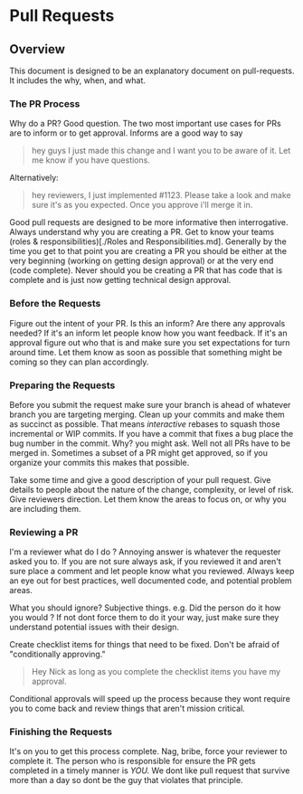 # Pull Requests

## Overview

This document is designed to be an explanatory document on pull-requests.  It includes the why, when, and what.

### The PR Process
Why do a PR?  Good question.  The two most important use cases for PRs are to inform or to get approval.  Informs are a good way to say

>hey guys I just made this change and I want you to be aware of it.  Let me know if you have questions.

Alternatively:

>hey reviewers, I just implemented #1123.    Please take a look and make sure it's as you expected.  Once you approve i'll merge it in.

Good pull requests are designed to be more informative then interrogative.   Always understand why you are creating a PR.  Get to know your teams (roles & responsibilities)[./Roles and Responsibilities.md].  Generally by the time you get to that point you are creating a PR you should be either at the very beginning (working on getting design approval) or at the very end (code complete).  Never should you be creating a PR that has code that is complete and is just now getting technical design approval.  


### Before the Requests
Figure out the intent of your PR.  Is this an inform?  Are there any approvals needed?  If it's an inform let people know how you want feedback.  If it's an approval figure out who that is and make sure you set expectations for turn around time.   Let them know as soon as possible that something might be coming so they can plan accordingly.

### Preparing the Requests
Before you submit the request make sure your branch is ahead of whatever branch you are targeting merging. Clean up your commits and make them as succinct as possible.  That means *interactive* rebases to squash those incremental or WIP commits. If you have a commit that fixes a bug place the bug number in the commit.  Why? you might ask.  Well not all PRs have to be merged in.  Sometimes a subset of a PR might get approved, so if you organize your commits this makes that possible.  

Take some time and give a good description of your pull request.  Give details to people about the nature of the change, complexity, or level of risk.  Give reviewers direction.  Let them know the areas to focus on, or why you are including them.

### Reviewing a PR
I'm a reviewer what do I do ? Annoying answer is whatever the requester asked you to.  If you are not sure always ask, if you reviewed it and aren't sure place a comment and let people know what you reviewed.  Always keep an eye out for best practices, well documented code, and potential problem areas.  

What you should ignore? Subjective things. e.g. Did the person do it how you would ?  If not dont force them to do it your way, just make sure they understand potential issues with their design.

Create checklist items for things that need to be fixed.  Don't be afraid of "conditionally approving."  

> Hey Nick as long as you complete the checklist items you have my approval.

Conditional approvals will speed up the process because they wont require you to come back and review things that aren't mission critical.

### Finishing the Requests
 It's on you to get this process complete.  Nag, bribe, force your reviewer to complete it.  The person who is responsible for ensure the PR gets completed in a timely manner is *YOU.*  We dont like pull request that survive more than a day so dont be the guy that violates that principle.
